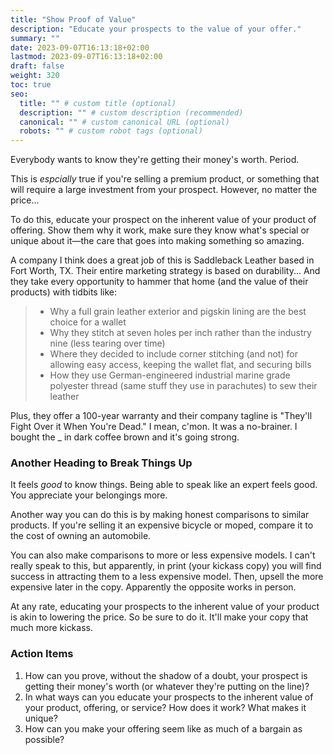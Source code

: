```yaml
---
title: "Show Proof of Value"
description: "Educate your prospects to the value of your offer."
summary: ""
date: 2023-09-07T16:13:18+02:00
lastmod: 2023-09-07T16:13:18+02:00
draft: false
weight: 320
toc: true
seo:
  title: "" # custom title (optional)
  description: "" # custom description (recommended)
  canonical: "" # custom canonical URL (optional)
  robots: "" # custom robot tags (optional)
---
```

Everybody wants to know they're getting their money's worth. Period.

This is *espcially* true if you're selling a premium product, or something that will require a large investment from your prospect. However, no matter the price...

To do this, educate your prospect on the inherent value of your product of offering. Show them why it work, make sure they know what's special or unique about it&mdash;the care that goes into making something so amazing.

A company I think does a great job of this is Saddleback Leather based in Fort Worth, TX. Their entire marketing strategy is based on durability... And they take every opportunity to hammer that home (and the value of their products) with tidbits like:

> * Why a full grain leather exterior and pigskin lining are the best choice for a wallet
> * Why they stitch at seven holes per inch rather than the industry nine (less tearing over time)
> * Where they decided to include corner stitching (and not) for allowing easy access, keeping the wallet flat, and securing bills
> * How they use German-engineered industrial marine grade polyester thread (same stuff they use in parachutes) to sew their leather

Plus, they offer a 100-year warranty and their company tagline is "They'll Fight Over it When You're Dead." I mean, c'mon. It was a no-brainer. I bought the _ in dark coffee brown and it's going strong.

### Another Heading to Break Things Up

It feels *good* to know things. Being able to speak like an expert feels good. You appreciate your belongings more.

Another way you can do this is by making honest comparisons to similar products. If you're selling it an expensive bicycle or moped, compare it to the cost of owning an automobile.

You can also make comparisons to more or less expensive models. I can't really speak to this, but apparently, in print (your kickass copy) you will find success in attracting them to a less expensive model. Then, upsell the more expensive later in the copy. Apparently the opposite works in person.

At any rate, educating your prospects to the inherent value of your product is akin to lowering the price. So be sure to do it. It'll make your copy that much more kickass.

### Action Items
1. How can you prove, without the shadow of a doubt, your prospect is getting their money's worth (or whatever they're putting on the line)?
2. In what ways can you educate your prospects to the inherent value of your product, offering, or service? How does it work? What makes it unique?
3. How can you make your offering seem like as much of a bargain as possible?
